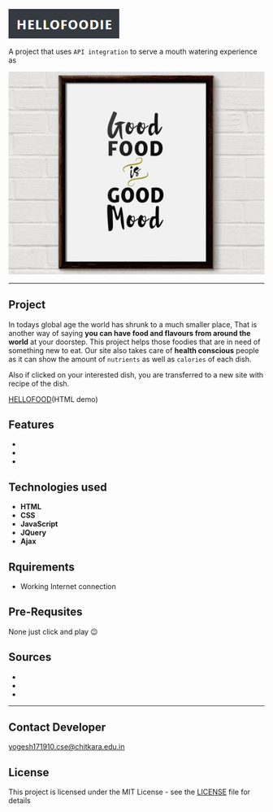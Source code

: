 ![img](https://github.com/Yogesh0102/project/blob/master/TITLE.png)

A project that uses `API integration` to serve a mouth watering experience as

![img](https://github.com/Yogesh0102/project/blob/master/abcd.jpg)

***
## Project 

In todays global age the world has shrunk to a much smaller place, That is another way of saying **you can have food and flavours from around the world** at your doorstep. This project helps those foodies that are in need of something new to eat. Our site also takes care of **health conscious** people as it can show the amount of `nutrients` as well as `calories` of each dish.

Also if clicked on your interested dish, you are transferred to a new site with recipe of the dish.


<a href="http://htmlpreview.github.io/?https://github.com/Yogesh0102/project/blob/master/index.html" target="_blank">HELLOFOOD</a>(HTML demo)

## Features
- 
- 
- 

## Technologies used
- **HTML**
- **CSS**
- **JavaScript**
- **JQuery**
- **Ajax**

## Rquirements
- Working Internet connection

## Pre-Requsites 
None just click and play 😉

## Sources
- 
- 
- 

***
## Contact Developer
yogesh171910.cse@chitkara.edu.in

## License
This project is licensed under the MIT License - see the [LICENSE](https://github.com/Yogesh0102/project/blob/master/LICENSE) file for details


